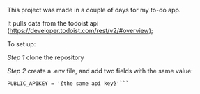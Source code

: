 This project was made in a couple of days for my to-do app.

It pulls data from the todoist api (https://developer.todoist.com/rest/v2/#overview);

To set up:

*Step 1*
clone the repository

*Step 2*
create a .env file, and add two fields with the same value: 
```APIKEY = '{your api key}'
PUBLIC_APIKEY = '{the same api key}'```
